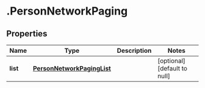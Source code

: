 # .PersonNetworkPaging

## Properties
Name | Type | Description | Notes
------------ | ------------- | ------------- | -------------
**list** | [**PersonNetworkPagingList**](PersonNetworkPagingList.md) |  | [optional] [default to null]


